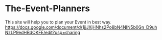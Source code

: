 # The-Event-Planners
This site will help you to plan your Event in best way. 
https://docs.google.com/document/d/1jjJXjHNhs2Po8bN4NIN5b0Gn_D9uhNzLP9edHBdOKFE/edit?usp=sharing
